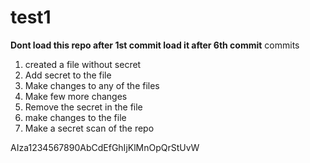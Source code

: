 # test1

******Dont load this repo after 1st commit load it after 6th commit******
commits
1. created a file without secret
2. Add secret to the file
3. Make changes to any of the files
4. Make few more changes
5. Remove the secret in the file
6. make changes to the file
7. Make a secret scan of the repo

AIza1234567890AbCdEfGhIjKlMnOpQrStUvW
